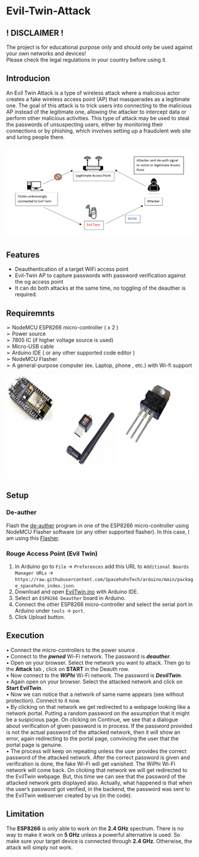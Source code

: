 # Evil-Twin-Attack

## ! DISCLAIMER !
The project is for educational purpose only and should only be used against your own networks and devices!<br>
Please check the legal regulations in your country before using it.


## Introducion

An Evil Twin Attack is a type of wireless attack where a malicious actor creates a 
fake wireless access point (AP) that masquerades as a legitimate one. The goal of 
this attack is to trick users into connecting to the malicious AP instead of the 
legitimate one, allowing the attacker to intercept data or perform other malicious 
activities. This type of attack may be used to steal the passwords of unsuspecting 
users, either by monitoring their connections or by phishing, which involves setting 
up a fraudulent web site and luring people there.

<img style="border-radius:10px;"
    src="https://github.com/Shibasish-Dalui/Evil-Twin-Attack/blob/main/evil_twin_attack.png">
<br>


## Features
* Deauthentication of a target WiFi access point
* Evil-Twin AP to capture passwords with password verification against the og access point
* It can do both attacks at the same time, no toggling of the deauther is required.


## Requiremnts
➢ NodeMCU ESP8266 micro-controller ( x 2 ) <br>
➢ Power source <br>
➢ 7805 IC (if higher voltage source is used) <br>
➢ Micro-USB cable <br>
➢ Arduino IDE ( or any other supported code editor ) <br>
➢ NodeMCU Flasher <br>
➢ A general-purpose computer (ex. Laptop, phone , etc.) with Wi-fi support <br>

<img style="border-radius:10px;"
    src="https://github.com/Shibasish-Dalui/Evil-Twin-Attack/blob/main/components.png">
<br>


## Setup

### De-auther

Flash the [de-auther](https://github.com/Shibasish-Dalui/Evil-Twin-Attack/blob/main/esp8266_deauther_2.6.1_DSTIKE_USB_DEAUTHER_V2.bin) program in one of the ESP8266 micro-controller 
using NodeMCU Flasher software (or any other supported flasher). In this case, I am using this [Flasher](https://github.com/nodemcu/nodemcu-flasher).

### Rouge Access Point (Evil Twin)

1. In Arduino go to `File` -> `Preferences` add this URL to `Additional Boards Manager URLs` ->
   `https://raw.githubusercontent.com/SpacehuhnTech/arduino/main/package_spacehuhn_index.json`.
2. Download and open [EvilTwin.ino](https://github.com/Shibasish-Dalui/Evil-Twin-Attack/blob/main/EvilTwin.ino) with Arduino IDE.
3. Select an `ESP8266 Deauther` board in Arduino.
4. Connect the other ESP8266 micro-controller and select the serial port in Arduino under `tools` -> `port`.
5. Click Upload button.


## Execution
• Connect the micro-controllers to the power source . <br>
• Connect to the <b><i>pwned</i></b> Wi-Fi network. The password is <b><i>deauther</i></b>. <br>
• Open [](http://192.168.4.1/) on your browser. Select the network you want to attack. Then go to the <b>Attack</b> tab , click on <b>START</b> in the Deauth row. <br>
• Now connect to the <b><i>WiPhi</i></b> Wi-Fi network. The password is <b><i>DevilTwin</i></b>. <br>
• Again open [](http://192.168.4.1/) on your browser. Select the attacked network and click on <b>Start EvilTwin</b>. <br>
• Now we can notice that a network of same name appears (see without protection). Connect to it now. <br>
• By clicking on that network we get redirected to a webpage looking like a network portal. Putting a random password on the assumption that it might be a suspicious page.
  On clicking on Continue, we see that a dialogue about verification of given password is in process. If the password provided is not the actual password of the attacked network, then 
  it will show an error, again redirecting to the portal page, convincing the user that the portal page is genuine. <br>
• The process will keep on repeating unless the user provides the correct password of the attacked network. After the correct password is given and verification is done,
  the fake Wi-Fi will get vanished. The WiPhi Wi-Fi network will come back. On clicking that network we will get redirected to the EvilTwin webpage. 
  But, this time we can see that the password of the attacked network gets displayed also. Actually, what happened is that when the user’s password got verified, in 
  the backend, the password was sent to the EvilTwin webserver created by us (in the code). <br>


## Limitation

The <b>ESP8266</b> is only able to work on the <b>2.4 GHz</b> spectrum. There is no way to make it work on <b>5 GHz</b> unless a powerful alternative is used.
So make sure your target device is connected through <b>2.4 GHz</b>. Otherwise, the attack will simply not work.
